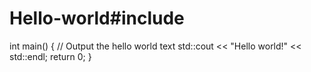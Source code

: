# Hello-world#include <iostream>

int main()
{
    // Output the hello world text
    std::cout << "Hello world!" << std::endl;
    return 0;
}
